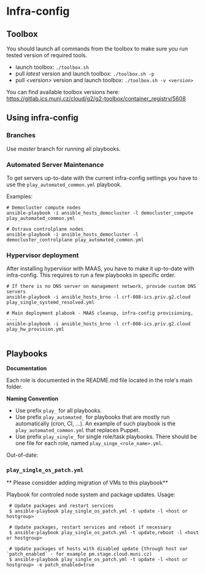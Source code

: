 # Infra-config

## Toolbox
You should launch all commands from the toolbox to make sure you run tested version of required tools.

- launch toolbox: `./toolbox.sh`
- pull *latest* version and launch toolbox: `./toolbox.sh -p`
- pull *\<version\>* version and launch toolbox: `./toolbox.sh -v <version>`

You can find available toolbox versions here: https://gitlab.ics.muni.cz/cloud/g2/g2-toolbox/container_registry/5608


## Using infra-config

### Branches

Use *master* branch for running all playbooks.


### Automated Server Maintenance

To get servers up-to-date with the current infra-config settings you have to use the `play_automated_common.yml` playbook. 

Examples:

```
# Democluster compute nodes
ansible-playbook -i ansible_hosts_democluster -l democluster_compute  play_automated_common.yml

# Ostrava controlplane nodes
ansible-playbook -i ansible_hosts_democluster -l democluster_controlplane play_automated_common.yml
```


### Hypervisor deployment
After installing hypervisor with MAAS, you have to make it up-to-date with infra-config. This requires to run a few playbooks in specific order.

```
# If there is no DNS server on management network, provide custom DNS servers
ansible-playbook -i ansible_hosts_brno -l crf-008-ics.priv.g2.cloud play_single_systemd_resolved.yml 

# Main deployment plabook - MAAS cleanup, infra-config provisioning, ....
ansible-playbook -i ansible_hosts_brno -l crf-008-ics.priv.g2.cloud play_hw_provision.yml 


```


## Playbooks

**Documentation**

Each role is documented in the README.md file located in the role's main folder.


**Naming Convention**

- Use prefix `play_` for all playbooks.
- Use prefix `play_automated_` for playbooks that are mostly run automatically (cron, CI, ...). An example of such playbook is the `play_automated_common.yml` that replaces Puppet.
- Use prefix `play_single_` for single role/task playbooks. There should be one file for each role, named `play_singe_<role_name>.yml`.



Out-of-date:

### `play_single_os_patch.yml`

** Please considder adding migration of VMs to this playbook**

Playbook for controled node system and package updates. Usage:
```
 # Update packages and restart services
 $ ansible-playbook play_single_os_patch.yml -t update -l <host or hostgroup>

 # Update packages, restart services and reboot if necessary
 $ ansible-playbook play_single_os_patch.yml -t update,reboot -l <host or hostgroup>

 # Update packages of hosts with disabled update {through host var `patch_enabled` - for example pm.stage.cloud.muni.cz)
 $ ansible-playbook play_single_os_patch.yml -t update -l <host or hostgroup> -e patch_enabled=true
```

